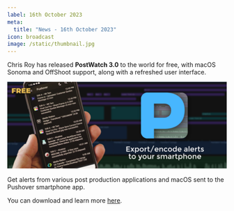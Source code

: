 ```yaml
---
label: 16th October 2023
meta:
  title: "News - 16th October 2023"
icon: broadcast
image: /static/thumbnail.jpg
---
```


Chris Roy has released **PostWatch 3.0** to the world for free, with macOS Sonoma and OffShoot support, along with a refreshed user interface.

![](/static/postwatch-3.jpeg)

Get alerts from various post production applications and macOS sent to the Pushover smartphone app.

You can download and learn more [here](https://chrisroyfilms.com/postwatch/).